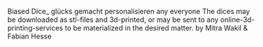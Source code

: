 Biased Dice_ glücks gemacht personalisieren any everyone 
The dices may be downloaded as stl-files and 3d-printed, or may be sent to any online-3d-printing-services to be materialized in the desired matter.
by Mitra Wakil & Fabian Hesse
